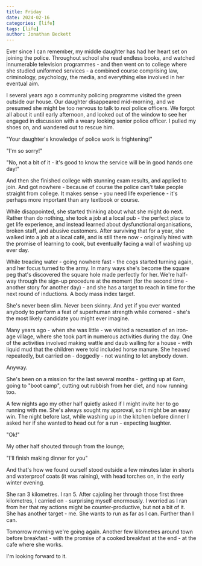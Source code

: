 ```yaml
---
title: Friday
date: 2024-02-16
categories: [life]
tags: [life]
author: Jonathan Beckett
---
```


Ever since I can remember, my middle daughter has had her heart set on joining the police. Throughout school she read endless books, and watched innumerable television programmes - and then went on to college where she studied uniformed services - a combined course comprising law, criminology, psychology, the media, and everything else involved in her eventual aim.

I several years ago a community policing programme visited the green outside our house. Our daughter disappeared mid-morning, and we presumed she might be too nervous to talk to *real* police officers. We forgot all about it until early afternoon, and looked out of the window to see her engaged in discussion with a weary looking senior police officer. I pulled my shoes on, and wandered out to rescue him.

"Your daughter's knowledge of police work is frightening!"

"I'm so sorry!"

"No, not a bit of it - it's good to know the service will be in good hands one day!"

And then she finished college with stunning exam results, and applied to join. And got nowhere - because of course the police can't take people straight from college. It makes sense - you need life experience - it's perhaps more important than any textbook or course.

While disappointed, she started thinking about what she might do next. Rather than do nothing, she took a job at a local pub - the perfect place to get life experience, and instead learned about dysfunctional organisations, broken staff, and abusive customers. After surviving that for a year, she walked into a job at a local café, and is still there now - originally hired with the promise of learning to cook, but eventually facing a wall of washing up ever day.

While treading water - going nowhere fast - the cogs started turning again, and her focus turned to the army. In many ways she's become the square peg that's discovered the square hole made perfectly for her. We're half-way through the sign-up procedure at the moment (for the second time - another story for another day) - and she has a target to reach in time for the next round of inductions. A body mass index target.

She's never been slim. Never been skinny. And yet if you ever wanted anybody to perform a feat of superhuman strength while cornered - she's the most likely candidate you might ever imagine.

Many years ago - when she was little - we visited a recreation of an iron-age village, where she took part in numerous activities during the day. One of the activities involved making wattle and daub walling for a house - with liquid mud that the children were told included horse manure. She heaved repeatedly, but carried on - doggedly - not wanting to let anybody down.

Anyway.

She's been on a mission for the last several months - getting up at 6am, going to "boot camp", cutting out rubbish from her diet, and now running too.

A few nights ago my other half quietly asked if I might invite her to go running with me. She's always sought my approval, so it might be an easy win. The night before last, while washing up in the kitchen before dinner I asked her if she wanted to head out for a run - expecting laughter.

"Ok!"

My other half shouted through from the lounge;

"I'll finish making dinner for you"

And that's how we found ourself stood outside a few minutes later in shorts and waterproof coats (it was raining), with head torches on, in the early winter evening.

She ran 3 kilometres. I ran 5. After cajoling her through those first three kilometres, I carried on - surprising myself enormously. I worried as I ran from her that my actions might be counter-productive, but not a bit of it. She has another target - me. She wants to run as far as I can. Further than I can.

Tomorrow morning we're going again. Another few kilometres around town before breakfast - with the promise of a cooked breakfast at the end - at the cafe where she works.

I'm looking forward to it.
